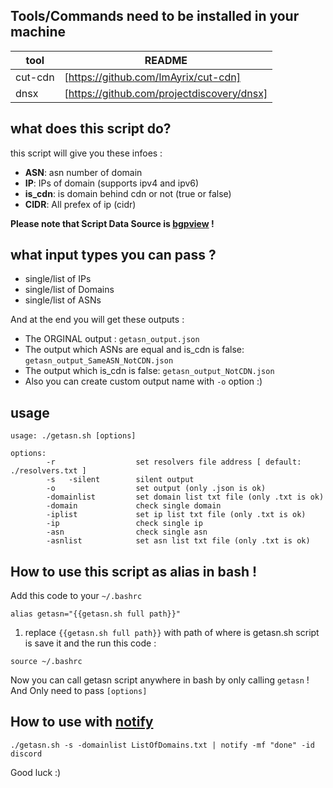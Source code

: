 ## Tools/Commands need to be installed in your machine
| tool | README |
| ------ | ------ |
| cut-cdn | [https://github.com/ImAyrix/cut-cdn] |
| dnsx | [https://github.com/projectdiscovery/dnsx] |

## what does this script do?
this script will give you these infoes :
- **ASN**: asn number of domain
- **IP**:  IPs of domain (supports ipv4 and ipv6)
- **is_cdn**: is domain behind cdn or not (true or false) 
- **CIDR**: All prefex of ip (cidr)

**Please note that Script Data Source is [bgpview](https://bgpview.io/) !**

## what input types you can pass ?
- single/list of IPs
- single/list of Domains
- single/list of ASNs

And at the end you will get these outputs :
- The ORGINAL output :  `getasn_output.json`
- The output which ASNs are equal and is_cdn is false: `getasn_output_SameASN_NotCDN.json`
- The output which is_cdn is false: `getasn_output_NotCDN.json`
- Also you can create custom output name with `-o` option :)

## usage
```
usage: ./getasn.sh [options] 

options: 
        -r                  set resolvers file address [ default: ./resolvers.txt ]
        -s   -silent        silent output
        -o                  set output (only .json is ok)
        -domainlist         set domain list txt file (only .txt is ok)
        -domain             check single domain
        -iplist             set ip list txt file (only .txt is ok)
        -ip                 check single ip
        -asn                check single asn
        -asnlist            set asn list txt file (only .txt is ok)
```


## How to use this script as alias in bash !
Add this code to your `~/.bashrc`
```
alias getasn="{{getasn.sh full path}}"
```
1. replace `{{getasn.sh full path}}` with path of where is getasn.sh script is
save it and the run this code :
```
source ~/.bashrc
```

Now you can call getasn script anywhere in bash by only calling `getasn` !
And Only need to pass `[options]` 


## How to use with [notify](https://github.com/projectdiscovery/notify)
```
./getasn.sh -s -domainlist ListOfDomains.txt | notify -mf "done" -id discord
```
Good luck :)
